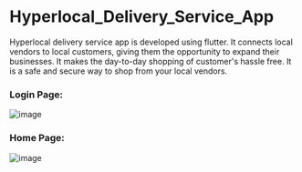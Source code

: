 # Hyperlocal_Delivery_Service_App
Hyperlocal delivery service app is developed using flutter. It connects local vendors to local customers, giving them the opportunity to expand their businesses. It makes the day-to-day shopping of customer's hassle free. It is a safe and secure way to shop from your local vendors.

### Login Page:

![image](https://user-images.githubusercontent.com/70436170/152283898-271b7f23-54b0-4485-ae6c-e19d72f5e9dd.png)


### Home Page:

![image](https://user-images.githubusercontent.com/70436170/152283809-df8871ee-9809-4349-8c9d-4f0131d3667c.png)
